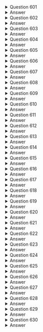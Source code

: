 <details>
  <summary>Question 601</summary>

A company runs its critical database on an Amazon RDS for PostgreSQL DB instance. The company wants to migrate to Amazon Aurora PostgreSQL with minimal downtime and data loss. Which solution will meet these requirements with the LEAST operational overhead?

-   [ ] A. Create a DB snapshot of the RDS for PostgreSQL DB instance to populate a new Aurora PostgreSQL DB cluster.
-   [ ] B. Create an Aurora read replica of the RDS for PostgreSQL DB instance. Promote the Aurora read replicate to a new Aurora PostgreSQL DB cluster.
-   [ ] C. Use data import from Amazon S3 to migrate the database to an Aurora PostgreSQL DB cluster.
-   [ ] D. Use the pg_dump utility to back up the RDS for PostgreSQL database. Restore the backup to a new Aurora PostgreSQL DB cluster.

</details>

<details>
  <summary>Answer</summary>

-   [ ] B. Create an Aurora read replica of the RDS for PostgreSQL DB instance. Promote the Aurora read replicate to a new Aurora PostgreSQL DB cluster.

Why this is the correct answer:

B. Create an Aurora read replica of the RDS for PostgreSQL DB instance. Promote the Aurora read replicate to a new Aurora PostgreSQL DB cluster.

-   [ ]   Creating an Aurora read replica of the RDS for PostgreSQL DB instance is a method that minimizes downtime because the replica can be promoted to become the primary database.
-   [ ]   This process reduces data loss as the replica is kept relatively in sync with the source database.
-   [ ]   Promoting the read replica to a new Aurora PostgreSQL DB cluster is a managed process, reducing operational overhead.

Why are the other answers wrong?

-   [ ]   A. Creating a DB snapshot and restoring it involves more downtime than promoting a read replica.
-   [ ]   C. Using data import from Amazon S3 adds complexity and potential downtime.
-   [ ]   D. Using the pg_dump utility and restoring also involves downtime for the backup and restore process.

Therefore, Option B is the most suitable solution for minimal downtime and data loss with the least operational overhead.
</details>
<details>
  <summary>Question 602</summary>

A company's infrastructure consists of hundreds of Amazon EC2 instances that use Amazon Elastic Block Store (Amazon EBS) storage. A solutions architect must ensure that every EC2 instance can be recovered after a disaster. What should the solutions architect do to meet this requirement with the LEAST amount of effort?

-   [ ] A. Take a snapshot of the EBS storage that is attached to each EC2 instance. Create an AWS CloudFormation template to launch new EC2 instances from the EBS storage.
-   [ ] B. Take a snapshot of the EBS storage that is attached to each EC2 instance. Use AWS Elastic Beanstalk to set the environment based on the EC2 template and attach the EBS storage.
-   [ ] C. Use AWS Backup to set up a backup plan for the entire group of EC2 instances. Use the AWS Backup API or the AWS CLI to speed up the restore process for multiple EC2 instances.
-   [ ] D. Create an AWS Lambda function to take a snapshot of the EBS storage that is attached to each EC2 instance and copy the Amazon Machine Images (AMIs). Create another Lambda function to perform the restores with the copied AMIs and attach the EBS storage.

</details>

<details>
  <summary>Answer</summary>

-   [ ] C. Use AWS Backup to set up a backup plan for the entire group of EC2 instances. Use the AWS Backup API or the AWS CLI to speed up the restore process for multiple EC2 instances.

Why this is the correct answer:

C. Use AWS Backup to set up a backup plan for the entire group of EC2 instances. Use the AWS Backup API or the AWS CLI to speed up the restore process for multiple EC2 instances.

-   [ ]   AWS Backup centralizes backup management, making it easier to create and manage backup plans for EC2 instances and their EBS volumes.
-   [ ]   It automates the backup process, reducing the effort required to ensure every EC2 instance can be recovered.
-   [ ]   Using the AWS Backup API or CLI allows for efficient and automated restoration of multiple instances.

Why are the other answers wrong?

-   [ ]   A and B. Manually taking snapshots and using CloudFormation or Elastic Beanstalk involves more manual steps and effort compared to using AWS Backup.
-   [ ]   D. Creating Lambda functions to automate snapshots and restores adds complexity and overhead.

Therefore, Option C is the most efficient solution for ensuring EC2 instance recovery with the least amount of effort.
</details>
<details>
  <summary>Question 603</summary>

A company recently migrated to the AWS Cloud. The company wants a serverless solution for large-scale parallel on-demand processing of a semistructured dataset. The data consists of logs, media files, sales transactions, and loT sensor data that is stored in Amazon S3. The company wants the solution to process thousands of items in the dataset in parallel. Which solution will meet these requirements with the MOST operational efficiency?

-   [ ] A. Use the AWS Step Functions Map state in Inline mode to process the data in parallel.
-   [ ] B. Use the AWS Step Functions Map state in Distributed mode to process the data in parallel.
-   [ ] C. Use AWS Glue to process the data in parallel.
-   [ ] D. Use several AWS Lambda functions to process the data in parallel.

</details>

<details>
  <summary>Answer</summary>

-   [ ] B. Use the AWS Step Functions Map state in Distributed mode to process the data in parallel.

Why this is the correct answer:

B. Use the AWS Step Functions Map state in Distributed mode to process the data in parallel.

-   [ ]   The AWS Step Functions Map state in Distributed mode is designed for large-scale parallel processing of data.
-   [ ]   It can handle thousands of items in a dataset and distribute the processing across multiple workflows, providing high operational efficiency for serverless parallel processing.

Why are the other answers wrong?

-   [ ]   A. The Inline mode of the Map state is suitable for smaller datasets and has limitations on parallelism.
-   [ ]   C. AWS Glue is an ETL service, not designed for on-demand parallel processing of large datasets.
-   [ ]   D. Using several Lambda functions directly would require managing the orchestration and parallelism, increasing operational overhead.

Therefore, Option B is the most efficient solution for large-scale parallel processing.
</details>
<details>
  <summary>Question 604</summary>

A company will migrate 10 PB of data to Amazon S3 in 6 weeks. The current data center has a 500 Mbps uplink to the internet. Other on-premises applications share the uplink. The company can use 80% of the internet bandwidth for this one-time migration task. Which solution will meet these requirements?

-   [ ] A. Configure AWS DataSync to migrate the data to Amazon S3 and to automatically verify the data.
-   [ ] B. Use rsync to transfer the data directly to Amazon S3.
-   [ ] C. Use the AWS CLI and multiple copy processes to send the data directly to Amazon S3.
-   [ ] D. Order multiple AWS Snowball devices. Copy the data to the devices. Send the devices to AWS to copy the data to Amazon S3.

</details>

<details>
  <summary>Answer</summary>

-   [ ] D. Order multiple AWS Snowball devices. Copy the data to the devices. Send the devices to AWS to copy the data to Amazon S3.

Why this is the correct answer:

D. Order multiple AWS Snowball devices. Copy the data to the devices. Send the devices to AWS to copy the data to Amazon S3.

-   [ ]   AWS Snowball devices are designed for large-scale data transfers into and out of AWS.
-   [ ]   Transferring 10 PB of data over a 500 Mbps connection in 6 weeks is not feasible due to bandwidth limitations.
-   [ ]   Snowball provides a physical transfer mechanism that bypasses internet bandwidth constraints.

Why are the other answers wrong?

-   [ ]   A, B, and C. Using AWS DataSync, rsync, or the AWS CLI is not practical for transferring 10 PB of data over a limited bandwidth connection within the given timeframe.

Therefore, Option D is the only viable solution to meet the migration requirements.
</details>
<details>
  <summary>Question 605</summary>

A company has several on-premises Internet Small Computer Systems Interface (ISCSI) network storage servers. The company wants to reduce the number of these servers by moving to the AWS Cloud. A solutions architect must provide low-latency access to frequently used data and reduce the dependency on on-premises servers with a minimal number of infrastructure changes. Which solution will meet these requirements?

-   [ ] A. Deploy an Amazon S3 File Gateway.
-   [ ] B. Deploy Amazon Elastic Block Store (Amazon EBS) storage with backups to Amazon S3.
-   [ ] C. Deploy an AWS Storage Gateway volume gateway that is configured with stored volumes.
-   [ ] D. Deploy an AWS Storage Gateway volume gateway that is configured with cached volumes.

</details>

<details>
  <summary>Answer</summary>

-   [ ] D. Deploy an AWS Storage Gateway volume gateway that is configured with cached volumes.

Why this is the correct answer:

D. Deploy an AWS Storage Gateway volume gateway that is configured with cached volumes.

-   [ ]   AWS Storage Gateway with cached volumes stores frequently accessed data locally for low-latency access.
-   [ ]   It also asynchronously backs up data to AWS, reducing dependency on on-premises servers.
-   [ ]   This solution minimizes infrastructure changes as it integrates with existing iSCSI interfaces.

Why are the other answers wrong?

-   [ ]   A. Amazon S3 File Gateway is for file-based access, not block-based access like iSCSI.
-   [ ]   B. EBS storage is for direct attachment to EC2 instances, not for replacing on-premises iSCSI servers.
-   [ ]   C. Stored volumes store all data locally, which does not reduce dependency on on-premises servers.

Therefore, Option D is the most suitable solution for low-latency access and reducing on-premises dependency.
</details>
<details>
  <summary>Question 606</summary>

A solutions architect is designing an application that will allow business users to upload objects to Amazon S3. The solution needs to maximize object durability. Objects also must be readily available at any time and for any length of time. Users will access objects frequently within the first 30 days after the objects are uploaded, but users are much less likely to access objects that are older than 30 days. Which solution meets these requirements MOST cost-effectively?

-   [ ] A. Store all the objects in S3 Standard with an S3 Lifecycle rule to transition the objects to S3 Glacier after 30 days.
-   [ ] B. Store all the objects in S3 Standard with an S3 Lifecycle rule to transition the objects to S3 Standard-Infrequent Access (S3 Standard-IA) after 30 days.
-   [ ] C. Store all the objects in S3 Standard with an S3 Lifecycle rule to transition the objects to S3 One Zone-Infrequent Access (S3 One Zone-IA) after 30 days.
-   [ ] D. Store all the objects in S3 Intelligent-Tiering with an S3 Lifecycle rule to transition the objects to S3 Standard-Infrequent Access (S3 Standard-IA) after 30 days.

</details>

<details>
  <summary>Answer</summary>

-   [ ] B. Store all the objects in S3 Standard with an S3 Lifecycle rule to transition the objects to S3 Standard-Infrequent Access (S3 Standard-IA) after 30 days.

Why this is the correct answer:

B. Store all the objects in S3 Standard with an S3 Lifecycle rule to transition the objects to S3 Standard-Infrequent Access (S3 Standard-IA) after 30 days.

-   [ ]   S3 Standard provides high durability and availability for frequently accessed objects.
-   [ ]   S3 Lifecycle rules automate the transition of objects to a different storage class.
-   [ ]   S3 Standard-IA is cost-effective for data that is accessed less frequently while maintaining quick retrieval times.

Why are the other answers wrong?

-   [ ]   A. S3 Glacier is for long-term archival and has retrieval times that are not suitable for readily available objects.
-   [ ]   C. S3 One Zone-IA is less durable as it stores data in a single Availability Zone.
-   [ ]   D. S3 Intelligent-Tiering automatically optimizes storage costs but adds complexity without a clear benefit over using lifecycle rules for known access patterns.

Therefore, Option B is the most cost-effective solution for durability and availability requirements.
</details>
<details>
  <summary>Question 607</summary>

A company has migrated a two-tier application from its on-premises data center to the AWS Cloud. The data tier is a Multi-AZ deployment of Amazon RDS for Oracle with 12 TB of General Purpose SSD Amazon Elastic Block Store (Amazon EBS) storage. The application is designed to process and store documents in the database as binary large objects (blobs) with an average document size of 6 MB. The database size has grown over time, reducing the performance and increasing the cost of storage. The company must improve the database performance and needs a solution that is highly available and resilient. Which solution will meet these requirements MOST cost-effectively?

-   [ ] A. Reduce the RDS DB instance size. Increase the storage capacity to 24 TiB. Change the storage type to Magnetic.
-   [ ] B. Increase the RDS DB instance size. Increase the storage capacity to 24 TiB. Change the storage type to Provisioned IOPS.
-   [ ] C. Create an Amazon S3 bucket. Update the application to store documents in the S3 bucket. Store the object metadata in the existing database.
-   [ ] D. Create an Amazon DynamoDB table. Update the application to use DynamoDB. Use AWS Database Migration Service (AWS DMS) to migrate data from the Oracle database to DynamoDB.

</details>

<details>
  <summary>Answer</summary>

-   [ ] C. Create an Amazon S3 bucket. Update the application to store documents in the S3 bucket. Store the object metadata in the existing database.

Why this is the correct answer:

C. Create an Amazon S3 bucket. Update the application to store documents in the S3 bucket. Store the object metadata in the existing database.

-   [ ]   Storing blobs in S3 offloads the storage burden from the RDS database, improving performance and reducing costs.
-   [ ]   Keeping metadata in the database maintains data integrity and relationships.
-   [ ]   S3 is highly available and resilient, meeting the application's requirements.

Why are the other answers wrong?

-   [ ]   A and B. Changing the RDS instance size or storage type addresses performance but does not solve the storage cost issue.
-   [ ]   D. Migrating to DynamoDB is complex and not cost-effective for this scenario.

Therefore, Option C is the most suitable and cost-effective solution for improving performance and managing storage.
</details>
<details>
  <summary>Question 608</summary>

A company has an application that serves clients that are deployed in more than 20.000 retail storefront locations around the world. The application consists of backend web services that are exposed over HTTPS on port 443. The application is hosted on Amazon EC2 instances behind an Application Load Balancer (ALB). The retail locations communicate with the web application over the public internet. The company allows each retail location to register the IP address that the retail location has been allocated by its local ISP. The company's security team recommends to increase the security of the application endpoint by restricting access to only the IP addresses registered by the retail locations. What should a solutions architect do to meet these requirements?

-   [ ] A. Associate an AWS WAF web ACL with the ALB. Use IP rule sets on the ALB to filter traffic. Update the IP addresses in the rule to include the registered IP addresses.
-   [ ] B. Deploy AWS Firewall Manager to manage the ALConfigure firewall rules to restrict traffic to the ALModify the firewall rules to include the registered IP addresses.
-   [ ] C. Store the IP addresses in an Amazon DynamoDB table. Configure an AWS Lambda authorization function on the ALB to validate that incoming requests are from the registered IP addresses.
-   [ ] D. Configure the network ACL on the subnet that contains the public interface of the ALB. Update the ingress rules on the network ACL with entries for each of the registered IP addresses.

</details>

<details>
  <summary>Answer</summary>

-   [ ] A. Associate an AWS WAF web ACL with the ALB. Use IP rule sets on the ALB to filter traffic. Update the IP addresses in the rule to include the registered IP addresses.

Why this is the correct answer:

A. Associate an AWS WAF web ACL with the ALB. Use IP rule sets on the ALB to filter traffic. Update the IP addresses in the rule to include the registered IP addresses.

-   [ ]   AWS WAF is designed to protect web applications from common web exploits.
-   [ ]   WAF allows you to create IP rule sets to filter traffic based on source IP addresses.
-   [ ]   Associating WAF with the ALB provides a scalable and flexible way to restrict access to the registered IP addresses.

Why are the other answers wrong?

-   [ ]   B. AWS Firewall Manager is for central management of firewalls across multiple accounts and is not necessary for this scenario.
-   [ ]   C. Using a Lambda authorizer adds complexity and latency compared to WAF.
-   [ ]   D. Network ACLs operate at the subnet level and are not as granular or efficient for filtering HTTP/HTTPS traffic as WAF.

Therefore, Option A is the most suitable solution for securing the application endpoint.
</details>
<details>
  <summary>Question 609</summary>

A company is building a data analysis platform on AWS by using AWS Lake Formation. The platform will ingest data from different sources such as Amazon S3 and Amazon RDS. The company needs a secure solution to prevent access to portions of the data that contain sensitive information. Which solution will meet these requirements with the LEAST operational overhead?

-   [ ] A. Create an IAM role that includes permissions to access Lake Formation tables.
-   [ ] B. Create data filters to implement row-level security and cell-level security.
-   [ ] C. Create an AWS Lambda function that removes sensitive information before Lake Formation ingests the data.
-   [ ] D. Create an AWS Lambda function that periodically queries and removes sensitive information from Lake Formation tables.

</details>

<details>
  <summary>Answer</summary>

-   [ ] B. Create data filters to implement row-level security and cell-level security.

Why this is the correct answer:

B. Create data filters to implement row-level security and cell-level security.

-   [ ]   AWS Lake Formation provides data filters to control access to data at the row and cell level.
-   [ ]   This is a built-in feature of Lake Formation and requires the least operational overhead.

Why are the other answers wrong?

-   [ ]   A. IAM roles control access to Lake Formation tables but do not provide granular control at the row or cell level.
-   [ ]   C and D. Using Lambda functions to remove or filter sensitive information adds complexity and operational overhead.

Therefore, Option B is the most efficient solution for securing data in Lake Formation.
</details>

<details>
  <summary>Question 610</summary>

A company deploys Amazon EC2 instances that run in a VPC. The EC2 instances load source data into Amazon S3 buckets so that the data can be processed in the future. According to compliance laws, the data must not be transmitted over the public internet. Servers in the company's on-premises data center will consume the output from an application that runs on the EC2 instances. Which solution will meet these requirements?

-   [ ] A. Deploy an interface VPC endpoint for Amazon EC2. Create an AWS Site-to-Site VPN connection between the company and the VPC.
-   [ ] B. Deploy a gateway VPC endpoint for Amazon S3. Set up an AWS Direct Connect connection between the on-premises network and the VPC.
-   [ ] C. Set up an AWS Transit Gateway connection from the VPC to the S3 buckets. Create an AWS Site-to-Site VPN connection between the company and the VPC.
-   [ ] D. Set up proxy EC2 instances that have routes to NAT gateways. Configure the proxy EC2 instances to fetch S3 data and feed the application instances.

</details>

<details>
  <summary>Answer</summary>

-   [ ] B. Deploy a gateway VPC endpoint for Amazon S3. Set up an AWS Direct Connect connection between the on-premises network and the VPC.

Why this is the correct answer:

B. Deploy a gateway VPC endpoint for Amazon S3. Set up an AWS Direct Connect connection between the on-premises network and the VPC.

-   [ ]   A gateway VPC endpoint for S3 allows EC2 instances in the VPC to access S3 without traversing the internet.
-   [ ]   AWS Direct Connect provides a dedicated private network connection between the on-premises data center and the VPC, ensuring data does not go over the public internet.

Why are the other answers wrong?

-   [ ]   A. Interface VPC endpoints are for services like API Gateway and Kinesis, not S3. A VPN does not prevent data from traversing the internet.
-   [ ]   C. Transit Gateway is for connecting multiple VPCs and on-premises networks, but it doesn't inherently prevent internet traffic.
-   [ ]   D. Proxy servers and NAT gateways are used for internet access, which is what the requirement prohibits.

Therefore, Option B is the correct solution to ensure data is not transmitted over the public internet.
</details>
<details>
  <summary>Question 611</summary>

A company has an application with a REST-based interface that allows data to be received in near-real time from a third-party vendor. Once received, the application processes and stores the data for further analysis. The application is running on Amazon EC2 instances. The third-party vendor has received many 503 Service Unavailable Errors when sending data to the application. When the data volume spikes, the compute capacity reaches its maximum limit and the application is unable to process all requests. Which design should a solutions architect recommend to provide a more scalable solution?

-   [ ] A. Use Amazon Kinesis Data Streams to ingest the data. Process the data using AWS Lambda functions.
-   [ ] B. Use Amazon API Gateway on top of the existing application. Create a usage plan with a quota limit for the third-party vendor.
-   [ ] C. Use Amazon Simple Notification Service (Amazon SNS) to ingest the data. Put the EC2 instances in an Auto Scaling group behind an Application Load Balancer.
-   [ ] D. Repackage the application as a container. Deploy the application using Amazon Elastic Container Service (Amazon ECS) using the EC2 launch type with an Auto Scaling group.

</details>

<details>
  <summary>Answer</summary>

-   [ ] A. Use Amazon Kinesis Data Streams to ingest the data. Process the data using AWS Lambda functions.

Why this is the correct answer:

A. Use Amazon Kinesis Data Streams to ingest the data. Process the data using AWS Lambda functions.

-   [ ]   Amazon Kinesis Data Streams can handle high-volume, real-time data ingestion.
-   [ ]   AWS Lambda functions can process the data in a scalable and serverless manner, automatically adjusting to the data volume.
-   [ ]   This combination provides a highly scalable solution to prevent 503 errors during data spikes.

Why are the other answers wrong?

-   [ ]   B. API Gateway with usage plans can control traffic but does not inherently scale the application's processing capacity.
-   [ ]   C. SNS is for pub/sub messaging and does not provide scalable data ingestion and processing like Kinesis and Lambda.
-   [ ]   D. Containerizing the application can improve scalability but may not be as efficient as Lambda for handling unpredictable data spikes.

Therefore, Option A is the most suitable solution for a scalable, real-time data ingestion and processing system.
</details>
<details>
  <summary>Question 612</summary>

A company has an application that runs on Amazon EC2 instances in a private subnet. The application needs to process sensitive information from an Amazon S3 bucket. The application must not use the internet to connect to the S3 bucket. Which solution will meet these requirements?

-   [ ] A. Configure an internet gateway. Update the S3 bucket policy to allow access from the internet gateway. Update the application to use the new internet gateway.
-   [ ] B. Configure a VPN connection. Update the S3 bucket policy to allow access from the VPN connection. Update the application to use the new VPN connection.
-   [ ] C. Configure a NAT gateway. Update the S3 bucket policy to allow access from the NAT gateway. Update the application to use the new NAT gateway.
-   [ ] D. Configure a VPC endpoint. Update the S3 bucket policy to allow access from the VPC endpoint. Update the application to use the new VPC endpoint.

</details>

<details>
  <summary>Answer</summary>

-   [ ] D. Configure a VPC endpoint. Update the S3 bucket policy to allow access from the VPC endpoint. Update the application to use the new VPC endpoint.

Why this is the correct answer:

D. Configure a VPC endpoint. Update the S3 bucket policy to allow access from the VPC endpoint. Update the application to use the new VPC endpoint.

-   [ ]   VPC endpoints for S3 enable private connectivity between EC2 instances and S3 within the VPC.
-   [ ]   This ensures that the application can access S3 without using the internet.
-   [ ]   Updating the S3 bucket policy and application to use the VPC endpoint completes the setup.

Why are the other answers wrong?

-   [ ]   A. An internet gateway allows internet access, which is prohibited by the requirement.
-   [ ]   B. A VPN connection is for connecting to on-premises networks, not for private access to S3.
-   [ ]   C. A NAT gateway is used for instances in a private subnet to access the internet, not for private S3 access.

Therefore, Option D is the only solution that meets the requirement of not using the internet.
</details>
<details>
  <summary>Question 613</summary>

A company uses Amazon Elastic Kubernetes Service (Amazon EKS) to run a container application. The EKS cluster stores sensitive information in the Kubernetes secrets object. The company wants to ensure that the information is encrypted. Which solution will meet these requirements with the LEAST operational overhead?

-   [ ] A. Use the container application to encrypt the information by using AWS Key Management Service (AWS KMS).
-   [ ] B. Enable secrets encryption in the EKS cluster by using AWS Key Management Service (AWS KMS).
-   [ ] C. Implement an AWS Lambda function to encrypt the information by using AWS Key Management Service (AWS KMS).
-   [ ] D. Use AWS Systems Manager Parameter Store to encrypt the information by using AWS Key Management Service (AWS KMS).

</details>

<details>
  <summary>Answer</summary>

-   [ ] B. Enable secrets encryption in the EKS cluster by using AWS Key Management Service (AWS KMS).

Why this is the correct answer:

B. Enable secrets encryption in the EKS cluster by using AWS Key Management Service (AWS KMS).

-   [ ]   EKS supports encrypting Kubernetes secrets at rest using AWS KMS.
-   [ ]   This is a built-in feature that requires minimal configuration and management, reducing operational overhead.

Why are the other answers wrong?

-   [ ]   A. Encrypting within the container application requires changes to the application code and increases complexity.
-   [ ]   C. Using a Lambda function to encrypt secrets adds complexity and operational overhead.
-   [ ]   D. Parameter Store is a separate service and adds complexity compared to EKS-native secret encryption.

Therefore, Option B is the most efficient solution for encrypting Kubernetes secrets.
</details>
<details>
  <summary>Question 614</summary>

A company is designing a new multi-tier web application that consists of the following components:

-   [ ]   Web and application servers that run on Amazon EC2 instances as part of Auto Scaling groups
-   [ ]   An Amazon RDS DB instance for data storage

A solutions architect needs to limit access to the application servers so that only the web servers can access them. Which solution will meet these requirements?

-   [ ] A. Deploy AWS PrivateLink in front of the application servers. Configure the network ACL to allow only the web servers to access the application servers.
-   [ ] B. Deploy a VPC endpoint in front of the application servers. Configure the security group to allow only the web servers to access the application servers.
-   [ ] C. Deploy a Network Load Balancer with a target group that contains the application servers' Auto Scaling group. Configure the network ACL to allow only the web servers to access the application servers.
-   [ ] D. Deploy an Application Load Balancer with a target group that contains the application servers' Auto Scaling group. Configure the security group to allow only the web servers to access the application servers.

</details>

<details>
  <summary>Answer</summary>

-   [ ] D. Deploy an Application Load Balancer with a target group that contains the application servers' Auto Scaling group. Configure the security group to allow only the web servers to access the application servers.

Why this is the correct answer:

D. Deploy an Application Load Balancer with a target group that contains the application servers' Auto Scaling group. Configure the security group to allow only the web servers to access the application servers.

-   [ ]   Application Load Balancers (ALBs) are suitable for HTTP traffic and can distribute requests to application servers.
-   [ ]   Security groups act as a virtual firewall for EC2 instances, allowing you to control inbound and outbound traffic.
-   [ ]   By configuring the security group of the application servers to only allow traffic from the web servers, you enforce the required access control.

Why are the other answers wrong?

-   [ ]   A. AWS PrivateLink is used for private connectivity to AWS services, not for internal application traffic. Network ACLs operate at the subnet level and are not as granular as security groups.
-   [ ]   B. VPC endpoints are for connecting to AWS services, not for internal application traffic.
-   [ ]   C. Network Load Balancers operate at the transport layer (TCP/UDP) and are not as suitable for controlling HTTP traffic as ALBs.

Therefore, Option D is the most appropriate solution for limiting access to application servers.
</details>
<details>
  <summary>Question 615</summary>

A company runs a critical, customer-facing application on Amazon Elastic Kubernetes Service (Amazon EKS). The application has a microservices architecture. The company needs to implement a solution that collects, aggregates, and summarizes metrics and logs from the application in a centralized location. Which solution meets these requirements?

-   [ ] A. Run the Amazon CloudWatch agent in the existing EKS cluster. View the metrics and logs in the CloudWatch console.
-   [ ] B. Run AWS App Mesh in the existing EKS cluster. View the metrics and logs in the App Mesh console.
-   [ ] C. Configure AWS CloudTrail to capture data events. Query CloudTrail by using Amazon OpenSearch Service.
-   [ ] D. Configure Amazon CloudWatch Container Insights in the existing EKS cluster. View the metrics and logs in the CloudWatch console.

</details>

<details>
  <summary>Answer</summary>

-   [ ] D. Configure Amazon CloudWatch Container Insights in the existing EKS cluster. View the metrics and logs in the CloudWatch console.

Why this is the correct answer:

D. Configure Amazon CloudWatch Container Insights in the existing EKS cluster. View the metrics and logs in the CloudWatch console.

-   [ ]   Amazon CloudWatch Container Insights is specifically designed to collect, aggregate, and summarize metrics and logs from containerized applications, including those running on EKS.
-   [ ]   It provides a centralized view of performance and operational data in the CloudWatch console.

Why are the other answers wrong?

-   [ ]   A. The CloudWatch agent can collect logs and metrics but does not provide the same level of aggregation and summarization as Container Insights.
-   [ ]   B. AWS App Mesh is a service mesh that provides observability but is not designed for centralized log and metric collection.
-   [ ]   C. CloudTrail captures API calls but is not suitable for collecting application-level metrics and logs.

Therefore, Option D is the most appropriate solution for centralized monitoring of EKS applications.
</details>
<details>
  <summary>Question 616</summary>

A company has deployed its newest product on AWS. The product runs in an Auto Scaling group behind a Network Load Balancer. The company stores the product's objects in an Amazon S3 bucket. The company recently experienced malicious attacks against its systems. The company needs a solution that continuously monitors for malicious activity in the AWS account, workloads, and access patterns to the S3 bucket. The solution must also report suspicious activity and display the information on a dashboard. Which solution will meet these requirements?

-   [ ] A. Configure Amazon Macie to monitor and report findings to AWS Config.
-   [ ] B. Configure Amazon Inspector to monitor and report findings to AWS CloudTrail.
-   [ ] C. Configure Amazon GuardDuty to monitor and report findings to AWS Security Hub.
-   [ ] D. Configure AWS Config to monitor and report findings to Amazon EventBridge.

</details>

<details>
  <summary>Answer</summary>

-   [ ] C. Configure Amazon GuardDuty to monitor and report findings to AWS Security Hub.

Why this is the correct answer:

C. Configure Amazon GuardDuty to monitor and report findings to AWS Security Hub.

-   [ ]   Amazon GuardDuty is a threat detection service that continuously monitors for malicious activity and delivers security findings.
-   [ ]   It analyzes various data sources, including CloudTrail logs, VPC Flow Logs, and DNS logs, to detect threats.
-   [ ]   AWS Security Hub provides a centralized view of security alerts and findings from various AWS security services, including GuardDuty, along with a dashboard.

Why are the other answers wrong?

-   [ ]   A. Amazon Macie is for discovering and protecting sensitive data, not for general threat detection.
-   [ ]   B. Amazon Inspector is for automated security assessments of applications, not for real-time threat monitoring.
-   [ ]   D. AWS Config monitors resource configurations but does not detect malicious activity.

Therefore, Option C is the most suitable solution for continuous threat monitoring and reporting.
</details>
<details>
  <summary>Question 617</summary>

A company wants to migrate an on-premises data center to AWS. The data center hosts a storage server that stores data in an NFS-based file system. The storage server holds 200 GB of data. The company needs to migrate the data without interruption to existing services. Multiple resources in AWS must be able to access the data by using the NFS protocol. Which combination of steps will meet these requirements MOST cost-effectively? (Choose two.)

-   [ ] A. Create an Amazon FSx for Lustre file system.
-   [ ] B. Create an Amazon Elastic File System (Amazon EFS) file system.
-   [ ] C. Create an Amazon S3 bucket to receive the data.
-   [ ] D. Manually use an operating system copy command to push the data into the AWS destination.
-   [ ] E. Install an AWS DataSync agent in the on-premises data center. Use a DataSync task between the on-premises location and AWS.

</details>

<details>
  <summary>Answer</summary>

-   [ ] B. Create an Amazon Elastic File System (Amazon EFS) file system.
-   [ ] E. Install an AWS DataSync agent in the on-premises data center. Use a DataSync task between the on-premises location and AWS.

Why these are the correct answers:

B. Create an Amazon Elastic File System (Amazon EFS) file system.

-   [ ]   Amazon EFS provides scalable file storage that can be accessed by multiple EC2 instances concurrently using the NFS protocol.
-   [ ]   This meets the requirement for multiple resources in AWS to access the data via NFS.

E. Install an AWS DataSync agent in the on-premises data center. Use a DataSync task between the on-premises location and AWS.

-   [ ]   AWS DataSync is designed to transfer data between on-premises storage and AWS storage services.
-   [ ]   It can efficiently transfer data without interrupting existing services and is suitable for migrating data from an NFS file system to EFS.

Why are the other answers wrong?

-   [ ]   A. Amazon FSx for Lustre is optimized for high-performance computing and is more expensive than EFS for simple file sharing.
-   [ ]   C. Amazon S3 is object storage and does not support the NFS protocol.
-   [ ]   D. Manually copying data using operating system commands is inefficient and can cause interruptions.

Therefore, Options B and E provide the most cost-effective and efficient solution for migrating the NFS data to AWS.
</details>

<details>
  <summary>Question 618</summary>

A company wants to use Amazon FSx for Windows File Server for its Amazon EC2 instances that have an SMB file share mounted as a volume in the us-east-1 Region. The company has a recovery point objective (RPO) of 5 minutes for planned system maintenance or unplanned service disruptions. The company needs to replicate the file system to the us-west-2 Region. The replicated data must not be deleted by any user for 5 years. Which solution will meet these requirements?

-   [ ] A. Create an FSx for Windows File Server file system in us-east-1 that has a Single-AZ 2 deployment type. Use AWS Backup to create a daily backup plan that includes a backup rule that copies the backup to us-west-2. Configure AWS Backup Vault Lock in compliance mode for a target vault in us-west-2. Configure a minimum duration of 5 years.
-   [ ] B. Create an FSx for Windows File Server file system in us-east-1 that has a Multi-AZ deployment type. Use AWS Backup to create a daily backup plan that includes a backup rule that copies the backup to us-west-2. Configure AWS Backup Vault Lock in governance mode for a target vault in us-west-2. Configure a minimum duration of 5 years.
-   [ ] C. Create an FSx for Windows File Server file system in us-east-1 that has a Multi-AZ deployment type. Use AWS Backup to create a daily backup plan that includes a backup rule that copies the backup to us-west-2. Configure AWS Backup Vault Lock in compliance mode for a target vault in us-west-2. Configure a minimum duration of 5 years.
-   [ ] D. Create an FSx for Windows File Server file system in us-east-1 that has a Single-AZ 2 deployment type. Use AWS Backup to create a daily backup plan that includes a backup rule that copies the backup to us-west-2. Configure AWS Backup Vault Lock in governance mode for a target vault in us-west-2. Configure a minimum duration of 5 years.

</details>

<details>
  <summary>Answer</summary>

-   [ ] C. Create an FSx for Windows File Server file system in us-east-1 that has a Multi-AZ deployment type. Use AWS Backup to create a daily backup plan that includes a backup rule that copies the backup to us-west-2. Configure AWS Backup Vault Lock in compliance mode for a target vault in us-west-2. Configure a minimum duration of 5 years.

Why this is the correct answer:

C. Create an FSx for Windows File Server file system in us-east-1 that has a Multi-AZ deployment type. Use AWS Backup to create a daily backup plan that includes a backup rule that copies the backup to us-west-2. Configure AWS Backup Vault Lock in compliance mode for a target vault in us-west-2. Configure a minimum duration of 5 years.

-   [ ]   Multi-AZ deployment provides high availability and meets the RPO for planned and unplanned disruptions.
-   [ ]   AWS Backup allows for automated backups and cross-region copying for disaster recovery.
-   [ ]   Backup Vault Lock in compliance mode prevents deletion of backups, meeting the 5-year retention requirement.

Why are the other answers wrong?

-   [ ]   A and D. Single-AZ deployments do not provide sufficient availability for production workloads.
-   [ ]   B and D. Governance mode in Backup Vault Lock allows privileged users to delete backups, which does not meet the requirement to prevent deletion for 5 years.

Therefore, Option C is the only solution that meets all the requirements.
</details>
<details>
  <summary>Question 619</summary>

A solutions architect is designing a security solution for a company that wants to provide developers with individual AWS accounts through AWS Organizations, while also maintaining standard security controls. Because the individual developers will have AWS account root user-level access to their own accounts, the solutions architect wants to ensure that the mandatory AWS CloudTrail configuration that is applied to new developer accounts is not modified. Which action meets these requirements?

-   [ ] A. Create an IAM policy that prohibits changes to CloudTrail. and attach it to the root user.
-   [ ] B. Create a new trail in CloudTrail from within the developer accounts with the organization trails option enabled.
-   [ ] C. Create a service control policy (SCP) that prohibits changes to CloudTrail, and attach it the developer accounts.
-   [ ] D. Create a service-linked role for CloudTrail with a policy condition that allows changes only from an Amazon Resource Name (ARN) in the management account.

</details>

<details>
  <summary>Answer</summary>

-   [ ] C. Create a service control policy (SCP) that prohibits changes to CloudTrail, and attach it the developer accounts.

Why this is the correct answer:

C. Create a service control policy (SCP) that prohibits changes to CloudTrail, and attach it the developer accounts.

-   [ ]   Service control policies (SCPs) are used in AWS Organizations to centrally manage permissions for accounts in the organization.
-   [ ]   An SCP can prevent even the root user in individual accounts from modifying CloudTrail configurations, ensuring that logging is not disabled or altered.

Why are the other answers wrong?

-   [ ]   A. IAM policies do not apply to the root user, so this will not prevent the root user from modifying CloudTrail.
-   [ ]   B. Creating a new trail from within developer accounts does not prevent them from modifying or deleting it.
-   [ ]   D. Service-linked roles do not prevent the root user from modifying CloudTrail.

Therefore, Option C is the most suitable solution to enforce CloudTrail configuration.
</details>
<details>
  <summary>Question 620</summary>

A company is planning to deploy a business-critical application in the AWS Cloud. The application requires durable storage with consistent, low-latency performance. Which type of storage should a solutions architect recommend to meet these requirements?

-   [ ] A. Instance store volume
-   [ ] B. Amazon ElastiCache for Memcached cluster
-   [ ] C. Provisioned IOPS SSD Amazon Elastic Block Store (Amazon EBS) volume
-   [ ] D. Throughput Optimized HDD Amazon Elastic Block Store (Amazon EBS) volume

</details>

<details>
  <summary>Answer</summary>

-   [ ] C. Provisioned IOPS SSD Amazon Elastic Block Store (Amazon EBS) volume

Why this is the correct answer:

C. Provisioned IOPS SSD Amazon Elastic Block Store (Amazon EBS) volume

-   [ ]   Provisioned IOPS SSD EBS volumes are designed for applications that require consistent and low-latency performance.
-   [ ]   They offer durable block storage with predictable I/O performance.

Why are the other answers wrong?

-   [ ]   A. Instance store volumes are ephemeral and do not provide data durability.
-   [ ]   B. Amazon ElastiCache is an in-memory caching service, not durable block storage.
-   [ ]   D. Throughput Optimized HDD EBS volumes are for high throughput, not low-latency performance.

Therefore, Option C is the most suitable for durable, low-latency storage.
</details>

<details>
  <summary>Question 621</summary>

An online photo-sharing company stores its photos in an Amazon S3 bucket that exists in the us-west-1 Region. The company needs to store a copy of all new photos in the us-east-1 Region. Which solution will meet this requirement with the LEAST operational effort?

-   [ ] A. Create a second S3 bucket in us-east-1. Use S3 Cross-Region Replication to copy photos from the existing S3 bucket to the second S3 bucket.
-   [ ] B. Create a cross-origin resource sharing (CORS) configuration of the existing S3 bucket. Specify us-east-1 in the CORS rule's AllowedOrigin element.
-   [ ] C. Create a second S3 bucket in us-east-1 across multiple Availability Zones. Create an S3 Lifecycle rule to save photos into the second S3 bucket.
-   [ ] D. Create a second S3 bucket in us-east-1. Configure S3 event notifications on object creation and update events to invoke an AWS Lambda function to copy photos from the existing S3 bucket to the second S3 bucket.

</details>

<details>
  <summary>Answer</summary>

-   [ ] A. Create a second S3 bucket in us-east-1. Use S3 Cross-Region Replication to copy photos from the existing S3 bucket to the second S3 bucket.

Why this is the correct answer:

A. Create a second S3 bucket in us-east-1. Use S3 Cross-Region Replication to copy photos from the existing S3 bucket to the second S3 bucket.

-   [ ]   S3 Cross-Region Replication (CRR) automatically replicates objects between S3 buckets in different AWS Regions.
-   [ ]   CRR is designed for asynchronous, automatic copying of objects and requires minimal configuration, providing the least operational effort.

Why are the other answers wrong?

-   [ ]   B. CORS is for enabling cross-origin requests in web browsers, not for replicating data between S3 buckets.
-   [ ]   C. S3 Lifecycle rules move objects within the same region, not across regions.
-   [ ]   D. Using Lambda functions for copying objects adds complexity and operational overhead compared to using CRR.

Therefore, Option A is the most efficient solution for replicating photos across regions.
</details>
<details>
  <summary>Question 622</summary>

A company is creating a new web application for its subscribers. The application will consist of a static single page and a persistent database layer. The application will have millions of users for 4 hours in the morning, but the application will have only a few thousand users during the rest of the day. The company's data architects have requested the ability to rapidly evolve their schema. Which solutions will meet these requirements and provide the MOST scalability? (Choose two.)

-   [ ] A. Deploy Amazon DynamoDB as the database solution. Provision on-demand capacity.
-   [ ] B. Deploy Amazon Aurora as the database solution. Choose the serverless DB engine mode.
-   [ ] C. Deploy Amazon DynamoDB as the database solution. Ensure that DynamoDB auto scaling is enabled.
-   [ ] D. Deploy the static content into an Amazon S3 bucket. Provision an Amazon CloudFront distribution with the S3 bucket as the origin.
-   [ ] E. Deploy the web servers for static content across a fleet of Amazon EC2 instances in Auto Scaling groups. Configure the instances to periodically refresh the content from an Amazon Elastic File System (Amazon EFS) volume.

</details>

<details>
  <summary>Answer</summary>

-   [ ] A. Deploy Amazon DynamoDB as the database solution. Provision on-demand capacity.
-   [ ] D. Deploy the static content into an Amazon S3 bucket. Provision an Amazon CloudFront distribution with the S3 bucket as the origin.

Why these are the correct answers:

A. Deploy Amazon DynamoDB as the database solution. Provision on-demand capacity.

-   [ ]   Amazon DynamoDB is a NoSQL database that can scale to handle millions of requests.
-   [ ]   On-demand capacity mode allows DynamoDB to automatically scale in response to traffic, making it suitable for applications with variable usage.
-   [ ]   DynamoDB's flexible schema supports rapid evolution.

D. Deploy the static content into an Amazon S3 bucket. Provision an Amazon CloudFront distribution with the S3 bucket as the origin.

-   [ ]   Amazon S3 is a scalable and cost-effective storage for static content.
-   [ ]   Amazon CloudFront is a CDN that can handle millions of users by caching content at edge locations.
-   [ ]   This combination provides high scalability for serving static web content.

Why are the other answers wrong?

-   [ ]   B. Aurora Serverless v2 can scale, but it is a relational database and might not be the best fit for rapid schema evolution.
-   [ ]   C. DynamoDB auto scaling is a good option, but on-demand capacity is simpler for unpredictable workloads.
-   [ ]   E. Using EC2 instances and EFS for static content is less scalable and more complex than using S3 and CloudFront.

Therefore, Options A and D provide the best scalability and meet the requirements.
</details>
<details>
  <summary>Question 623</summary>

A company uses Amazon API Gateway to manage its REST APIs that third-party service providers access. The company must protect the REST APIs from SQL injection and cross-site scripting attacks. What is the MOST operationally efficient solution that meets these requirements?

-   [ ] A. Configure AWS Shield.
-   [ ] B. Configure AWS WAF.
-   [ ] C. Set up API Gateway with an Amazon CloudFront distribution. Configure AWS Shield in CloudFront.
-   [ ] D. Set up API Gateway with an Amazon CloudFront distribution. Configure AWS WAF in CloudFront.

</details>

<details>
  <summary>Answer</summary>

-   [ ] B. Configure AWS WAF.

Why this is the correct answer:

B. Configure AWS WAF.

-   [ ]   AWS WAF is a web application firewall that protects web applications from common web exploits.
-   [ ]   It can filter malicious web traffic and is designed to prevent SQL injection and cross-site scripting attacks.
-   [ ]   WAF integrates directly with API Gateway, providing an operationally efficient solution.

Why are the other answers wrong?

-   [ ]   A. AWS Shield protects against DDoS attacks, not web application exploits like SQL injection.
-   [ ]   C and D. CloudFront can be used with WAF, but it adds complexity and is not necessary for protecting API Gateway from web exploits.

Therefore, Option B is the most operationally efficient solution for protecting the APIs.
</details>
<details>
  <summary>Question 624</summary>

A company wants to provide users with access to AWS resources. The company has 1,500 users and manages their access to on-premises resources through Active Directory user groups on the corporate network. However, the company does not want users to have to maintain another identity to access the resources. A solutions architect must manage user access to the AWS resources while preserving access to the on-premises resources. What should the solutions architect do to meet these requirements?

-   [ ] A. Create an IAM user for each user in the company. Attach the appropriate policies to each user.
-   [ ] B. Use Amazon Cognito with an Active Directory user pool. Create roles with the appropriate policies attached.
-   [ ] C. Define cross-account roles with the appropriate policies attached. Map the roles to the Active Directory groups.
-   [ ] D. Configure Security Assertion Markup Language (SAML) 2 0-based federation. Create roles with the appropriate policies attached Map the roles to the Active Directory groups.

</details>

<details>
  <summary>Answer</summary>

-   [ ] D. Configure Security Assertion Markup Language (SAML) 2 0-based federation. Create roles with the appropriate policies attached Map the roles to the Active Directory groups.

Why this is the correct answer:

D. Configure Security Assertion Markup Language (SAML) 2 0-based federation. Create roles with the appropriate policies attached Map the roles to the Active Directory groups.

-   [ ]   SAML 2.0-based federation allows users to use their existing Active Directory credentials to access AWS resources.
-   [ ]   This eliminates the need for users to maintain separate AWS credentials.
-   [ ]   Roles in AWS can be mapped to Active Directory groups, simplifying access management.

Why are the other answers wrong?

-   [ ]   A. Creating IAM users for each user is complex and requires managing separate credentials.
-   [ ]   B. Cognito is for managing user identities, but it does not directly integrate with Active Directory groups for authentication.
-   [ ]   C. Cross-account roles are for granting access between AWS accounts, not for integrating with Active Directory.

Therefore, Option D is the most suitable solution for federated access management.
</details>
<details>
  <summary>Question 625</summary>

A company is hosting a website behind multiple Application Load Balancers. The company has different distribution rights for its content around the world. A solutions architect needs to ensure that users are served the correct content without violating distribution rights. Which configuration should the solutions architect choose to meet these requirements?

-   [ ] A. Configure Amazon CloudFront with AWS WAF.
-   [ ] B. Configure Application Load Balancers with AWS WAF
-   [ ] C. Configure Amazon Route 53 with a geolocation policy
-   [ ] D. Configure Amazon Route 53 with a geoproximity routing policy

</details>

<details>
  <summary>Answer</summary>

-   [ ] C. Configure Amazon Route 53 with a geolocation policy

Why this is the correct answer:

C. Configure Amazon Route 53 with a geolocation policy

-   [ ]   Amazon Route 53 geolocation routing allows you to route traffic based on the geographic location of users.
-   [ ]   This enables serving different content to users based on their location, respecting distribution rights.

Why are the other answers wrong?

-   [ ]   A and B. AWS WAF protects against web exploits but does not provide geographic routing capabilities.
-   [ ]   D. Geoproximity routing is based on the distance between users and resources, not on defined geographic boundaries for distribution rights.

Therefore, Option C is the most appropriate solution for serving content based on geographic location.
</details>
<details>
  <summary>Question 626</summary>

A company stores its data on premises. The amount of data is growing beyond the company's available capacity. The company wants to migrate its data from the on-premises location to an Amazon S3 bucket. The company needs a solution that will automatically validate the integrity of the data after the transfer. Which solution will meet these requirements?

-   [ ] A. Order an AWS Snowball Edge device. Configure the Snowball Edge device to perform the online data transfer to an S3 bucket
-   [ ] B. Deploy an AWS DataSync agent on premises. Configure the DataSync agent to perform the online data transfer to an S3 bucket.
-   [ ] C. Create an Amazon S3 File Gateway on premises Configure the S3 File Gateway to perform the online data transfer to an S3 bucket
-   [ ] D. Configure an accelerator in Amazon S3 Transfer Acceleration on premises. Configure the accelerator to perform the online data transfer to an S3 bucket.

</details>

<details>
  <summary>Answer</summary>

-   [ ] B. Deploy an AWS DataSync agent on premises. Configure the DataSync agent to perform the online data transfer to an S3 bucket.

Why this is the correct answer:

B. Deploy an AWS DataSync agent on premises. Configure the DataSync agent to perform the online data transfer to an S3 bucket.

-   [ ]   AWS DataSync is designed to efficiently and securely transfer data between on-premises storage and Amazon S3.
-   [ ]   DataSync includes built-in data integrity validation features to ensure data is transferred correctly.

Why are the other answers wrong?

-   [ ]   A. Snowball Edge is for large-scale data transfers, not for online data transfer with integrity validation.
-   [ ]   C. S3 File Gateway is for integrating on-premises applications with S3 using file protocols, not for data migration with integrity validation.
-   [ ]   D. S3 Transfer Acceleration speeds up data transfers but does not provide built-in data integrity validation.

Therefore, Option B is the most suitable solution for online data transfer with automatic integrity validation.
</details>

<details>
  <summary>Question 627</summary>

A company wants to migrate two DNS servers to AWS. The servers host a total of approximately 200 zones and receive 1 million requests each day on average. The company wants to maximize availability while minimizing the operational overhead that is related to the management of the two servers. What should a solutions architect recommend to meet these requirements?

-   [ ] A. Create 200 new hosted zones in the Amazon Route 53 console Import zone files.
-   [ ] B. Launch a single large Amazon EC2 instance Import zone tiles. Configure Amazon CloudWatch alarms and notifications to alert the company about any downtime.
-   [ ] C. Migrate the servers to AWS by using AWS Server Migration Service (AWS SMS). Configure Amazon CloudWatch alarms and notifications to alert the company about any downtime.
-   [ ] D. Launch an Amazon EC2 instance in an Auto Scaling group across two Availability Zones. Import zone files. Set the desired capacity to 1 and the maximum capacity to 3 for the Auto Scaling group. Configure scaling alarms to scale based on CPU utilization.

</details>

<details>
  <summary>Answer</summary>

-   [ ] A. Create 200 new hosted zones in the Amazon Route 53 console Import zone files.

Why this is the correct answer:

A. Create 200 new hosted zones in the Amazon Route 53 console Import zone files.

-   [ ]   Amazon Route 53 is a highly available and scalable DNS service. [cite: 709, 710, 711, 712, 713, 714]
-   [ ]   Creating hosted zones and importing zone files is a straightforward way to migrate DNS and minimizes operational overhead. [cite: 713, 714]

Why are the other answers wrong?

-   [ ]   B and C. Launching EC2 instances and using AWS SMS involves managing servers, which increases operational overhead. [cite: 714, 715, 716, 717]
-   [ ]   D. Using Auto Scaling is more complex and not necessary for a DNS service that is not compute-intensive. [cite: 718, 719, 720]

Therefore, Option A is the most efficient and cost-effective solution for DNS migration.
</details>
<details>
  <summary>Question 628</summary>

A global company runs its applications in multiple AWS accounts in AWS Organizations. The company's applications use multipart uploads to upload data to multiple Amazon S3 buckets across AWS Regions. The company wants to report on incomplete multipart uploads for cost compliance purposes. Which solution will meet these requirements with the LEAST operational overhead?

-   [ ] A. Configure AWS Config with a rule to report the incomplete multipart upload object count.
-   [ ] B. Create a service control policy (SCP) to report the incomplete multipart upload object count.
-   [ ] C. Configure S3 Storage Lens to report the incomplete multipart upload object count.
-   [ ] D. Create an S3 Multi-Region Access Point to report the incomplete multipart upload object count.

</details>

<details>
  <summary>Answer</summary>

-   [ ] C. Configure S3 Storage Lens to report the incomplete multipart upload object count.

Why this is the correct answer:

C. Configure S3 Storage Lens to report the incomplete multipart upload object count.

-   [ ]   S3 Storage Lens provides organization-wide visibility into object storage, including metrics on incomplete multipart uploads. [cite: 721, 722, 723, 724, 725, 726, 727, 728]
-   [ ]   It is designed for cost optimization and compliance, offering a centralized view with minimal operational overhead. [cite: 727, 728]

Why are the other answers wrong?

-   [ ]   A. AWS Config is for assessing resource configurations, not for reporting S3-specific metrics. [cite: 725, 726]
-   [ ]   B. SCPs control permissions, not for reporting on S3 metrics. [cite: 726, 727]
-   [ ]   D. S3 Multi-Region Access Points are for accessing data in multiple regions, not for reporting on incomplete uploads. [cite: 728, 729]

Therefore, Option C is the most suitable solution for reporting on incomplete multipart uploads.
</details>
<details>
  <summary>Question 629</summary>

A company runs a production database on Amazon RDS for MySQL. The company wants to upgrade the database version for security compliance reasons. Because the database contains critical data, the company wants a quick solution to upgrade and test functionality without losing any data. Which solution will meet these requirements with the LEAST operational overhead?

-   [ ] A. Create an RDS manual snapshot. Upgrade to the new version of Amazon RDS for MySQL.
-   [ ] B. Use native backup and restore. Restore the data to the upgraded new version of Amazon RDS for MySQL.
-   [ ] C. Use AWS Database Migration Service (AWS DMS) to replicate the data to the upgraded new version of Amazon RDS for MySQL.
-   [ ] D. Use Amazon RDS Blue/Green Deployments to deploy and test production changes.

</details>

<details>
  <summary>Answer</summary>

-   [ ] D. Use Amazon RDS Blue/Green Deployments to deploy and test production changes.

Why this is the correct answer:

D. Use Amazon RDS Blue/Green Deployments to deploy and test production changes.

-   [ ]   Amazon RDS Blue/Green Deployments create a separate, fully functional environment for testing the upgrade. [cite: 730, 731, 732, 733, 734, 735, 736, 737, 738]
-   [ ]   It allows for quick switching to the upgraded environment with minimal downtime and data loss. [cite: 737, 738]
-   [ ]   This is a managed feature, reducing operational overhead. [cite: 737, 738]

Why are the other answers wrong?

-   [ ]   A and B. Snapshots and native backup/restore involve downtime during the upgrade and restore process. [cite: 733, 734, 735]
-   [ ]   C. AWS DMS is for database migration, not for simple upgrades, and adds complexity. [cite: 736, 737]

Therefore, Option D is the most efficient solution for database upgrades.
</details>
<details>
  <summary>Question 630</summary>

A solutions architect is creating a data processing job that runs once daily and can take up to 2 hours to complete. If the job is interrupted, it has to restart from the beginning. How should the solutions architect address this issue in the MOST cost-effective manner?

-   [ ] A. Create a script that runs locally on an Amazon EC2 Reserved Instance that is triggered by a cron job.
-   [ ] B. Create an AWS Lambda function triggered by an Amazon EventBridge scheduled event.
-   [ ] C. Use an Amazon Elastic Container Service (Amazon ECS) Fargate task triggered by an Amazon EventBridge scheduled event.
-   [ ] D. Use an Amazon Elastic Container Service (Amazon ECS) task running on Amazon EC2 triggered by an Amazon EventBridge scheduled event.

</details>

<details>
  <summary>Answer</summary>

-   [ ] C. Use an Amazon Elastic Container Service (Amazon ECS) Fargate task triggered by an Amazon EventBridge scheduled event.

Why this is the correct answer:

C. Use an Amazon Elastic Container Service (Amazon ECS) Fargate task triggered by an Amazon EventBridge scheduled event.

-   [ ]   Amazon ECS Fargate allows you to run containers without managing the underlying EC2 instances. [cite: 739, 740, 741, 742, 743, 744, 745]
-   [ ]   Fargate is cost-effective for tasks with consistent runtime, and EventBridge provides reliable scheduling. [cite: 742, 743, 744, 745]
-   [ ]   ECS tasks can be configured to restart on failure, ensuring the job completes. [cite: 740, 741, 742, 743, 744, 745]

Why are the other answers wrong?

-   [ ]   A. EC2 Reserved Instances are cost-effective for long-running workloads, not for a daily 2-hour job. [cite: 742, 743]
-   [ ]   B. Lambda functions have execution time limits that may not be suitable for a 2-hour job. [cite: 743, 744]
-   [ ]   D. ECS tasks on EC2 require managing EC2 instances, which is more complex and less cost-effective than Fargate. [cite: 744, 745]

Therefore, Option C is the most cost-effective and efficient solution for the given requirements.
</details>
































